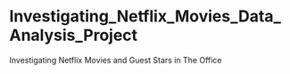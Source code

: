 # Investigating_Netflix_Movies_Data_Analysis_Project
Investigating Netflix Movies and Guest Stars in The Office
